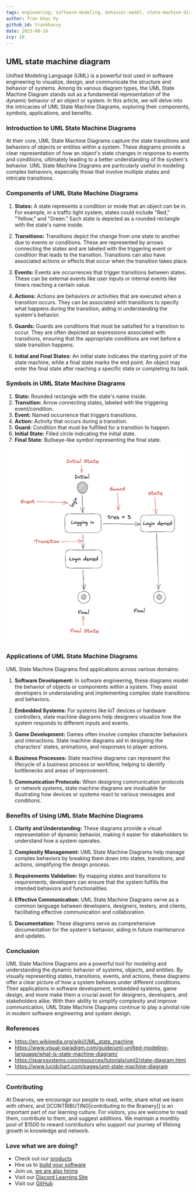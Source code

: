 ```yaml
---
tags: engineering, software-modeling, behavior-model, state-machine-diagram, finite-state-machine, state-machine, state, diagram
author: Tran khac Vy
github_id: trankhacvy
date: 2023-08-16
icy: 10
---
```


## UML state machine diagram
Unified Modeling Language (UML) is a powerful tool used in software engineering to visualize, design, and communicate the structure and behavior of systems. Among its various diagram types, the UML State Machine Diagram stands out as a fundamental representation of the dynamic behavior of an object or system. In this article, we will delve into the intricacies of UML State Machine Diagrams, exploring their components, symbols, applications, and benefits.

### Introduction to UML State Machine Diagrams

At their core, UML State Machine Diagrams capture the state transitions and behaviors of objects or entities within a system. These diagrams provide a clear representation of how an object's state changes in response to events and conditions, ultimately leading to a better understanding of the system's behavior. UML State Machine Diagrams are particularly useful in modeling complex behaviors, especially those that involve multiple states and intricate transitions.

### Components of UML State Machine Diagrams

1. **States:** A state represents a condition or mode that an object can be in. For example, in a traffic light system, states could include "Red," "Yellow," and "Green." Each state is depicted as a rounded rectangle with the state's name inside.

2. **Transitions:** Transitions depict the change from one state to another due to events or conditions. These are represented by arrows connecting the states and are labeled with the triggering event or condition that leads to the transition. Transitions can also have associated actions or effects that occur when the transition takes place.

3. **Events:** Events are occurrences that trigger transitions between states. These can be external events like user inputs or internal events like timers reaching a certain value.

4. **Actions:** Actions are behaviors or activities that are executed when a transition occurs. They can be associated with transitions to specify what happens during the transition, aiding in understanding the system's behavior.

5. **Guards:** Guards are conditions that must be satisfied for a transition to occur. They are often depicted as expressions associated with transitions, ensuring that the appropriate conditions are met before a state transition happens.

6. **Initial and Final States:** An initial state indicates the starting point of the state machine, while a final state marks the end point. An object may enter the final state after reaching a specific state or completing its task.

### Symbols in UML State Machine Diagrams

1. **State:** Rounded rectangle with the state's name inside.
2. **Transition:** Arrow connecting states, labeled with the triggering event/condition.
3. **Event:** Named occurrence that triggers transitions.
4. **Action:** Activity that occurs during a transition.
5. **Guard:** Condition that must be fulfilled for a transition to happen.
6. **Initial State:** Filled circle indicating the initial state.
7. **Final State:** Bullseye-like symbol representing the final state.

![Sample UML State machine diagram](_assets/uml-state-machine-diagram.png)

### Applications of UML State Machine Diagrams

UML State Machine Diagrams find applications across various domains:

1. **Software Development:** In software engineering, these diagrams model the behavior of objects or components within a system. They assist developers in understanding and implementing complex state transitions and behaviors.

2. **Embedded Systems:** For systems like IoT devices or hardware controllers, state machine diagrams help designers visualize how the system responds to different inputs and events.

3. **Game Development:** Games often involve complex character behaviors and interactions. State machine diagrams aid in designing the characters' states, animations, and responses to player actions.

4. **Business Processes:** State machine diagrams can represent the lifecycle of a business process or workflow, helping to identify bottlenecks and areas of improvement.

5. **Communication Protocols:** When designing communication protocols or network systems, state machine diagrams are invaluable for illustrating how devices or systems react to various messages and conditions.

### Benefits of Using UML State Machine Diagrams

1. **Clarity and Understanding:** These diagrams provide a visual representation of dynamic behavior, making it easier for stakeholders to understand how a system operates.

2. **Complexity Management:** UML State Machine Diagrams help manage complex behaviors by breaking them down into states, transitions, and actions, simplifying the design process.

3. **Requirements Validation:** By mapping states and transitions to requirements, developers can ensure that the system fulfills the intended behaviors and functionalities.

4. **Effective Communication:** UML State Machine Diagrams serve as a common language between developers, designers, testers, and clients, facilitating effective communication and collaboration.

5. **Documentation:** These diagrams serve as comprehensive documentation for the system's behavior, aiding in future maintenance and updates.

### Conclusion

UML State Machine Diagrams are a powerful tool for modeling and understanding the dynamic behavior of systems, objects, and entities. By visually representing states, transitions, events, and actions, these diagrams offer a clear picture of how a system behaves under different conditions. Their applications in software development, embedded systems, game design, and more make them a crucial asset for designers, developers, and stakeholders alike. With their ability to simplify complexity and improve communication, UML State Machine Diagrams continue to play a pivotal role in modern software engineering and system design.

### References
- https://en.wikipedia.org/wiki/UML_state_machine
- https://www.visual-paradigm.com/guide/uml-unified-modeling-language/what-is-state-machine-diagram/
- https://sparxsystems.com/resources/tutorials/uml2/state-diagram.html
- https://www.lucidchart.com/pages/uml-state-machine-diagram



---
<!-- cta -->
### Contributing

At Dwarves, we encourage our people to read, write, share what we learn with others, and [[CONTRIBUTING|contributing to the Brainery]] is an important part of our learning culture. For visitors, you are welcome to read them, contribute to them, and suggest additions. We maintain a monthly pool of $1500 to reward contributors who support our journey of lifelong growth in knowledge and network.

### Love what we are doing?

- Check out our [products](https://superbits.co)
- Hire us to [build your software](https://d.foundation)
- Join us, [we are also hiring](https://github.com/dwarvesf/WeAreHiring)
- Visit our [Discord Learning Site](https://discord.gg/dzNBpNTVEZ)
- Visit our [GitHub](https://github.com/dwarvesf)